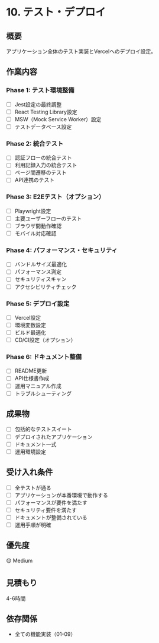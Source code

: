 # 10. テスト・デプロイ

## 概要

アプリケーション全体のテスト実装とVercelへのデプロイ設定。

## 作業内容

### Phase 1: テスト環境整備

- [ ] Jest設定の最終調整
- [ ] React Testing Library設定
- [ ] MSW（Mock Service Worker）設定
- [ ] テストデータベース設定

### Phase 2: 統合テスト

- [ ] 認証フローの統合テスト
- [ ] 利用記録入力の統合テスト
- [ ] ページ間遷移のテスト
- [ ] API連携のテスト

### Phase 3: E2Eテスト（オプション）

- [ ] Playwright設定
- [ ] 主要ユーザーフローのテスト
- [ ] ブラウザ間動作確認
- [ ] モバイル対応確認

### Phase 4: パフォーマンス・セキュリティ

- [ ] バンドルサイズ最適化
- [ ] パフォーマンス測定
- [ ] セキュリティスキャン
- [ ] アクセシビリティチェック

### Phase 5: デプロイ設定

- [ ] Vercel設定
- [ ] 環境変数設定
- [ ] ビルド最適化
- [ ] CD/CI設定（オプション）

### Phase 6: ドキュメント整備

- [ ] README更新
- [ ] API仕様書作成
- [ ] 運用マニュアル作成
- [ ] トラブルシューティング

## 成果物

- [ ] 包括的なテストスイート
- [ ] デプロイされたアプリケーション
- [ ] ドキュメント一式
- [ ] 運用環境設定

## 受け入れ条件

- [ ] 全テストが通る
- [ ] アプリケーションが本番環境で動作する
- [ ] パフォーマンスが要件を満たす
- [ ] セキュリティ要件を満たす
- [ ] ドキュメントが整備されている
- [ ] 運用手順が明確

## 優先度

🟡 Medium

## 見積もり

4-6時間

## 依存関係

- 全ての機能実装（01-09）
